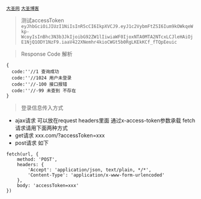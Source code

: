 
<a href='http://www.9188.group' target="_blank">`大圣网`</a>
<a href='http://blog.9188.group' target="_blank">`大圣博客`</a>

>测试accessToken
`eyJhbGciOiJIUzI1NiIsInR5cCI6IkpXVCJ9.eyJ1c2VybmFtZSI6Ium9kOWkqeWkp-WcoyIsInBhc3N3b3JkIjoibG92ZW1lIiwiaWF0IjoxNTA0MTA2NTcxLCJleHAiOjE1NjQ1ODY1NzF9.iaaV422XNemhr4kioCWGt5b0RgLKEkKCf_fTQpEeuic`

>Response Code 解析

```
{
  code:''//1 查询成功
  code:''//1024 用户未登录
  code:''//-100 接口报错
  code:''//-99 未查到 不存在
}
```

>登录信息传入方式 
- ajax请求 可以放在request headers里面 通过x-access-token参数承载 fetch请求请用下面两种方式
- get请求 xxx.com/?accessToken=xxx
- post请求 如下 
```
fetch(url, {
    method: 'POST',
    headers: {
        'Accept': 'application/json, text/plain, */*',
        'Content-Type': 'application/x-www-form-urlencoded'
    },
    body: 'accessToken=xxx'
})
```


    
